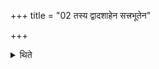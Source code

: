 +++
title = "02 तस्य द्वादशाहेन सत्त्रभूतेन"

+++

<details><summary>थिते</summary>

2. The ritual of it is explained by the Dvādaśāha performed as a Sattra (sacrificial session). 
</details>
